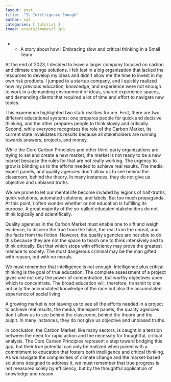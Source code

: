 ```yaml
---
layout: post
title:  "Is Intelligence Enough"
author: sal
categories: [ tutorial ]
image: assets/images/5.jpg
---
```


- *  A story about how I Embracing slow and critical thinking in a Small Team

At the end of 2023, I decided to leave a larger company focused on carbon and climate change solutions. I felt lost in a big organization that lacked the resources to develop my ideas and didn't allow me the time to invest in my own risk products. I jumped to a startup company, and I quickly realized how my previous education, knowledge, and experience were not enough to work in a demanding environment of ideas, shared experience spaces, and demanding clients that required a lot of time and effort to navigate new topics.

This experience highlighted two stark realities for me. First, there are two different educational systems: one prepares people for quick and decisive thinking, and the other prepares people to think slowly and critically. Second, while everyone recognizes the role of the Carbon Market, its current state invalidates its results because all stakeholders are running towards answers, projects, and money.

While the Core Carbon Principles and other third-party organizations are trying to set and create a new market, the market is not ready to be a new market because the rules for that are not really working. The urgency to grow is blinding us to the efforts needed to achieve real results. The media, expert panels, and quality agencies don't allow us to see behind the classroom, behind the theory. In many instances, they do not give us objective and unbiased truths.

We are prone to let our mental life become invaded by legions of half-truths, quick solutions, automated solutions, and labels. But too much propaganda. At this point, I often wonder whether or not education is fulfilling its purpose. A great majority of the so-called educated stakeholders do not think logically and scientifically.   

Quality agencies in the Carbon Market must enable one to sift and weigh evidence, to discern the true from the false, the real from the unreal, and the facts from the fiction. However, the quality agencies are not able to do this because they are not the space to teach one to think intensively and to think critically. But that which stops with efficiency may prove the greatest menace to society. The most dangerous criminal may be the man gifted with reason, but with no morals.   

We must remember that intelligence is not enough. Intelligence plus critical thinking is the goal of true education. The complete assessment of a project gives one not only the power of concentration, but worthy objectives upon which to concentrate. The broad education will, therefore, transmit to one not only the accumulated knowledge of the race but also the accumulated experience of social living.   

A growing market is not leaving us to see all the efforts needed in a project to achieve real results; the media, the expert panels, the quality agencies don't allow us to see behind the classroom, behind the theory and the pulpit. In many instances, they do not give us objective and unbiased truths.

In conclusion, the Carbon Market, like many sectors, is caught in a tension between the need for rapid action and the necessity for thoughtful, critical analysis. The Core Carbon Principles represent a step toward bridging this gap, but their true potential can only be realized when paired with a commitment to education that fosters both intelligence and critical thinking. As we navigate the complexities of climate change and the market-based solutions designed to address it, we must remember that true progress is not measured solely by efficiency, but by the thoughtful application of knowledge and reason.
